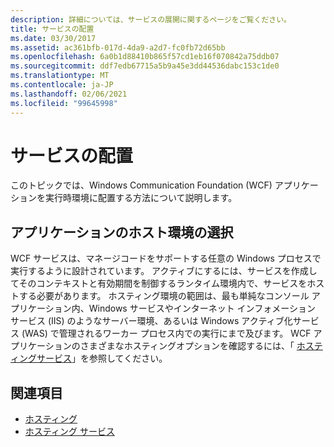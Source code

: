 ```yaml
---
description: 詳細については、サービスの展開に関するページをご覧ください。
title: サービスの配置
ms.date: 03/30/2017
ms.assetid: ac361bfb-017d-4da9-a2d7-fc0fb72d65bb
ms.openlocfilehash: 6a0b1d88410b865f57cd1eb16f070842a75ddb07
ms.sourcegitcommit: ddf7edb67715a5b9a45e3dd44536dabc153c1de0
ms.translationtype: MT
ms.contentlocale: ja-JP
ms.lasthandoff: 02/06/2021
ms.locfileid: "99645998"
---
```

# <a name="deploying-services"></a>サービスの配置

このトピックでは、Windows Communication Foundation (WCF) アプリケーションを実行時環境に配置する方法について説明します。  
  
## <a name="choosing-the-hosting-environment-for-your-application"></a>アプリケーションのホスト環境の選択  

 WCF サービスは、マネージコードをサポートする任意の Windows プロセスで実行するように設計されています。 アクティブにするには、サービスを作成してそのコンテキストと有効期間を制御するランタイム環境内で、サービスをホストする必要があります。 ホスティング環境の範囲は、最も単純なコンソール アプリケーション内、Windows サービスやインターネット インフォメーション サービス (IIS) のようなサーバー環境、あるいは Windows アクティブ化サービス (WAS) で管理されるワーカー プロセス内での実行にまで及びます。 WCF アプリケーションのさまざまなホスティングオプションを確認するには、「 [ホスティングサービス](../hosting-services.md)」を参照してください。  
  
## <a name="see-also"></a>関連項目

- [ホスティング](../feature-details/hosting.md)
- [ホスティング サービス](../hosting-services.md)
